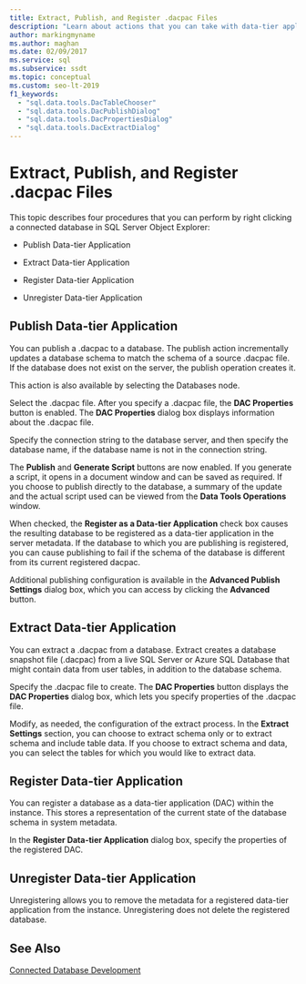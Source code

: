 ```yaml
---
title: Extract, Publish, and Register .dacpac Files
description: "Learn about actions that you can take with data-tier applications (DACs). Examples include extracting, publishing, and registering snapshot (.dacpac) files."
author: markingmyname
ms.author: maghan
ms.date: 02/09/2017
ms.service: sql
ms.subservice: ssdt
ms.topic: conceptual
ms.custom: seo-lt-2019
f1_keywords:
  - "sql.data.tools.DacTableChooser"
  - "sql.data.tools.DacPublishDialog"
  - "sql.data.tools.DacPropertiesDialog"
  - "sql.data.tools.DacExtractDialog"
---
```


# Extract, Publish, and Register .dacpac Files

This topic describes four procedures that you can perform by right clicking a connected database in SQL Server Object Explorer:  
  
-   Publish Data-tier Application  
  
-   Extract Data-tier Application  
  
-   Register Data-tier Application  
  
-   Unregister Data-tier Application  
  
## Publish Data-tier Application  
You can publish a .dacpac to a database. The publish action incrementally updates a database schema to match the schema of a source .dacpac file. If the database does not exist on the server, the publish operation creates it.  
  
This action is also available by selecting the Databases node.  
  
Select the .dacpac file. After you specify a .dacpac file, the **DAC Properties** button is enabled. The **DAC Properties** dialog box displays information about the .dacpac file.  
  
Specify the connection string to the database server, and then specify the database name, if the database name is not in the connection string.  
  
The **Publish** and **Generate Script** buttons are now enabled. If you generate a script, it opens in a document window and can be saved as required. If you choose to publish directly to the database, a summary of the update and the actual script used can be viewed from the **Data Tools Operations** window.  
  
When checked, the **Register as a Data-tier Application** check box causes the resulting database to be registered as a data-tier application in the server metadata. If the database to which you are publishing is registered, you can cause publishing to fail if the schema of the database is different from its current registered dacpac.  
  
Additional publishing configuration is available in the **Advanced Publish Settings** dialog box, which you can access by clicking the **Advanced** button.  
  
## Extract Data-tier Application  
You can extract a .dacpac from a database. Extract creates a database snapshot file (.dacpac) from a live SQL Server or Azure SQL Database that might contain data from user tables, in addition to the database schema.  
  
Specify the .dacpac file to create. The **DAC Properties** button displays the **DAC Properties** dialog box, which lets you specify properties of the .dacpac file.  
  
Modify, as needed, the configuration of the extract process. In the **Extract Settings** section, you can choose to extract schema only or to extract schema and include table data. If you choose to extract schema and data, you can select the tables for which you would like to extract data.  
  
## Register Data-tier Application  
You can register a database as a data-tier application (DAC) within the instance. This stores a representation of the current state of the database schema in system metadata.  
  
In the **Register Data-tier Application** dialog box, specify the properties of the registered DAC.  
  
## Unregister Data-tier Application  
Unregistering allows you to remove the metadata for a registered data-tier application from the instance. Unregistering does not delete the registered database.  
  
## See Also  
[Connected Database Development](../ssdt/connected-database-development.md)  
  
